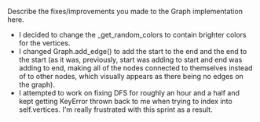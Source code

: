 Describe the fixes/improvements you made to the Graph implementation here.

- I decided to change the _get_random_colors to contain brighter colors for the vertices.
- I changed Graph.add_edge() to add the start to the end and the end to the start (as it was, previously, start was adding to start and end was adding to end, making all of the nodes connected to themselves instead of to other nodes, which visually appears as there being no edges on the graph).
- I attempted to work on fixing DFS for roughly an hour and a half and kept getting KeyError thrown back to me when trying to index into self.vertices. I'm really frustrated with this sprint as a result.